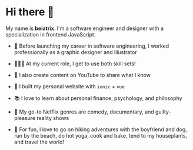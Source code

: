 # Hi there 👋

My name is **beiatrix**. I'm a software engineer and designer with a specialization in frontend JavaScript.

- 🎨 Before launching my career in software engineering, I worked professionally as a graphic designer and illustrator

- 👩🏻‍💻 At my current role, I get to use both skill sets!

- 🌿 I also create content on YouTube to share what I know

- 🚀 I built my personal website with `ionic` + `vue`

- 📚 I love to learn about personal finance, psychology, and philosophy

- 🤖 My go-to Netflix genres are comedy, documentary, and guilty-pleasure reality shows

- 🌻 For fun, I love to go on hiking adventures with the boyfriend and dog, run by the beach, do hot yoga, cook and bake, tend to my houseplants, and travel the world!
